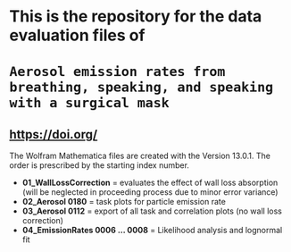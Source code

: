 # This is the repository for the data evaluation files of <br><br> `Aerosol emission rates from breathing, speaking, and speaking with a surgical mask`
## https://doi.org/

The Wolfram Mathematica files are created with the Version 13.0.1.
The order is prescribed by the starting index number.

+ __01_WallLossCorrection__ = evaluates the effect of wall loss absorption (will be neglected in proceeding process due to minor error variance)
+ __02_Aerosol 0180__ = task plots for particle emission rate
+ __03_Aerosol 0112__ = export of all task and correlation plots (no wall loss correction)
+ __04_EmissionRates 0006 ... 0008__ = Likelihood analysis and lognormal fit

